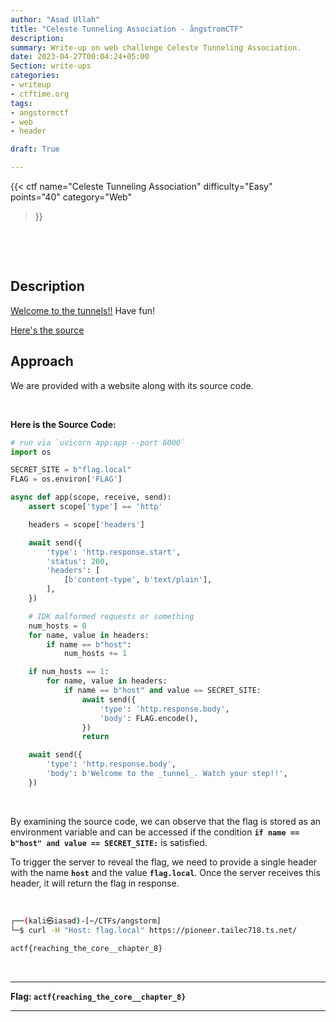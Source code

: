 ```yaml
---
author: "Asad Ullah"
title: "Celeste Tunneling Association - ångstromCTF"
description: 
summary: Write-up on web challenge Celeste Tunneling Association.
date: 2023-04-27T00:04:24+05:00
Section: write-ups
categories:
- writeup
- ctftime.org
tags:
- angstormctf
- web
- header

draft: True

---
```


{{< 
ctf
name="Celeste Tunneling Association" 
difficulty="Easy"  
points="40"
category="Web"
>}}

&nbsp;

&nbsp;

## Description

[Welcome to the tunnels!!](https://pioneer.tailec718.ts.net/) Have fun!

[Here's the source](https://files.actf.co/5b5169bad21a7256564e8d49103f2b97bb2d2db7cdf3446fe6c9e11f9500922e/server.py)

## Approach

We are provided with a website along with its source code.

&nbsp;

**Here is the Source Code:**

```python
# run via `uvicorn app:app --port 6000`
import os

SECRET_SITE = b"flag.local"
FLAG = os.environ['FLAG']

async def app(scope, receive, send):
    assert scope['type'] == 'http'

    headers = scope['headers']

    await send({
        'type': 'http.response.start',
        'status': 200,
        'headers': [
            [b'content-type', b'text/plain'],
        ],
    })

    # IDK malformed requests or something
    num_hosts = 0
    for name, value in headers:
        if name == b"host":
            num_hosts += 1

    if num_hosts == 1:
        for name, value in headers:
            if name == b"host" and value == SECRET_SITE:
                await send({
                    'type': 'http.response.body',
                    'body': FLAG.encode(),
                })
                return

    await send({
        'type': 'http.response.body',
        'body': b'Welcome to the _tunnel_. Watch your step!!',
    })
```

&nbsp;

By examining the source code, we can observe that the flag is stored as an environment variable and can be accessed if the condition **`if name == b"host" and value == SECRET_SITE:`** is satisfied.

To trigger the server to reveal the flag, we need to provide a single header with the name **`host`** and the value **`flag.local`**. Once the server receives this header, it will return the flag in response.

&nbsp;

```bash
┌──(kali㉿iasad)-[~/CTFs/angstorm]
└─$ curl -H "Host: flag.local" https://pioneer.tailec718.ts.net/    
 
actf{reaching_the_core__chapter_8}
```

&nbsp;

---

**Flag: `actf{reaching_the_core__chapter_8}`**

---

&nbsp;

&nbsp;
